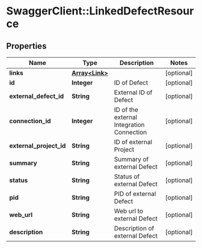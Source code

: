 # SwaggerClient::LinkedDefectResource

## Properties
Name | Type | Description | Notes
------------ | ------------- | ------------- | -------------
**links** | [**Array&lt;Link&gt;**](Link.md) |  | [optional] 
**id** | **Integer** | ID of Defect | [optional] 
**external_defect_id** | **String** | External ID of Defect | [optional] 
**connection_id** | **Integer** | ID of the external Integration Connection | [optional] 
**external_project_id** | **String** | ID of external Project | [optional] 
**summary** | **String** | Summary of external Defect | [optional] 
**status** | **String** | Status of external Defect | [optional] 
**pid** | **String** | PID of external Defect | [optional] 
**web_url** | **String** | Web url to external Defect | [optional] 
**description** | **String** | Description of external Defect | [optional] 


